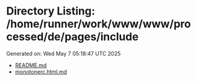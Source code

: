 # Directory Listing: /home/runner/work/www/www/processed/de/pages/include
Generated on: Wed May  7 05:18:47 UTC 2025

- [README.md](README.md)
- [monotonerc.html.md](monotonerc.html.md)
